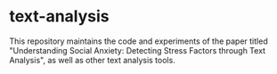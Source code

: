 # text-analysis
This repository maintains the code and experiments of the paper titled "Understanding Social Anxiety: Detecting Stress Factors through Text Analysis", as well as other text analysis tools.
